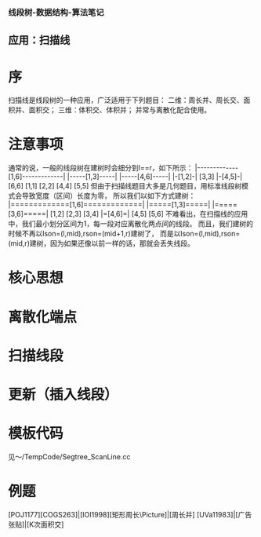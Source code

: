 ### 线段树-数据结构-算法笔记
## 应用：扫描线
# 序
扫描线是线段树的一种应用，广泛适用于下列题目：
二维：周长并、周长交、面积并、面积交；
三维：体积交、体积并；
并常与离散化配合使用。
# 注意事项
通常的说，一般的线段树在建树时会细分到l==r，如下所示：
              |-------------[1,6]-------------|
      |-----[1,3]-----|               |-----[4,6]-----|
  |-[1,2]-|         [3,3]         |-[4,5]-|         [6,6]
[1,1]   [2,2]                   [4,4]   [5,5]
但由于扫描线题目大多是几何题目，用标准线段树模式会导致宽度（区间）长度为零，
所以我们以如下方式建树：
              |=============[1,6]=============|
      |=====[1,3]=====|               |=====[3,6]=====|
    [1,2]           [2,3]           [3,4]         |=[4,6]=|
                                                [4,5]   [5,6]
不难看出，在扫描线的应用中，我们最小划分区间为1，每一段对应离散化两点间的线段。
而且，我们建树的时候不再以lson=(l,mid),rson=(mid+1,r)建树了，
而是以lson=(l,mid),rson=(mid,r)建树，因为如果还像以前一样的话，那就会丢失线段。
# 核心思想
# 离散化端点
# 扫描线段
# 更新（插入线段）
# 模板代码
见～/TempCode/Segtree_ScanLine.cc
# 例题
[POJ1177][COGS263]|[IOI1998][矩形周长\Picture]|[周长并]
[UVa11983]|[广告张贴]|[K次面积交]